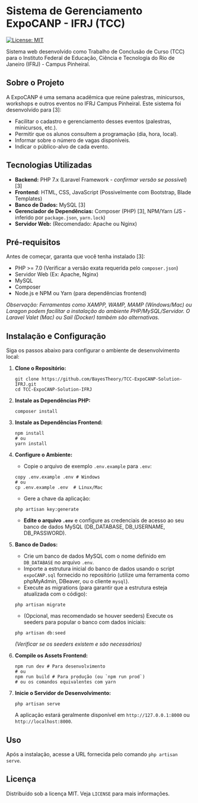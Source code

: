 # Sistema de Gerenciamento ExpoCANP - IFRJ (TCC)

[![License: MIT](https://img.shields.io/badge/License-MIT-yellow.svg)](https://opensource.org/licenses/MIT) <!-- Opcional: Badge de Licença -->

Sistema web desenvolvido como Trabalho de Conclusão de Curso (TCC) para o Instituto Federal de Educação, Ciência e Tecnologia do Rio de Janeiro (IFRJ) - Campus Pinheiral.

## Sobre o Projeto

A ExpoCANP é uma semana acadêmica que reúne palestras, minicursos, workshops e outros eventos no IFRJ Campus Pinheiral. Este sistema foi desenvolvido para [3]:
*   Facilitar o cadastro e gerenciamento desses eventos (palestras, minicursos, etc.).
*   Permitir que os alunos consultem a programação (dia, hora, local).
*   Informar sobre o número de vagas disponíveis.
*   Indicar o público-alvo de cada evento.

## Tecnologias Utilizadas

*   **Backend:** PHP 7.x (Laravel Framework - *confirmar versão se possível*) [3]
*   **Frontend:** HTML, CSS, JavaScript (Possivelmente com Bootstrap, Blade Templates)
*   **Banco de Dados:** MySQL [3]
*   **Gerenciador de Dependências:** Composer (PHP) [3], NPM/Yarn (JS - inferido por `package.json`, `yarn.lock`)
*   **Servidor Web:** (Recomendado: Apache ou Nginx)

## Pré-requisitos

Antes de começar, garanta que você tenha instalado [3]:
*   PHP >= 7.0 (Verificar a versão exata requerida pelo `composer.json`)
*   Servidor Web (Ex: Apache, Nginx)
*   MySQL
*   Composer
*   Node.js e NPM ou Yarn (para dependências frontend)

*Observação: Ferramentas como XAMPP, WAMP, MAMP (Windows/Mac) ou Laragon podem facilitar a instalação do ambiente PHP/MySQL/Servidor. O Laravel Valet (Mac) ou Sail (Docker) também são alternativas.*

## Instalação e Configuração

Siga os passos abaixo para configurar o ambiente de desenvolvimento local:

1.  **Clone o Repositório:**
    ```
    git clone https://github.com/BayesTheory/TCC-ExpoCANP-Solution-IFRJ.git
    cd TCC-ExpoCANP-Solution-IFRJ
    ```

2.  **Instale as Dependências PHP:**
    ```
    composer install
    ```

3.  **Instale as Dependências Frontend:**
    ```
    npm install
    # ou
    yarn install
    ```

4.  **Configure o Ambiente:**
    *   Copie o arquivo de exemplo `.env.example` para `.env`:
      ```
      copy .env.example .env # Windows
      # ou
      cp .env.example .env  # Linux/Mac
      ```
    *   Gere a chave da aplicação:
      ```
      php artisan key:generate
      ```
    *   **Edite o arquivo `.env`** e configure as credenciais de acesso ao seu banco de dados MySQL (DB_DATABASE, DB_USERNAME, DB_PASSWORD).

5.  **Banco de Dados:**
    *   Crie um banco de dados MySQL com o nome definido em `DB_DATABASE` no arquivo `.env`.
    *   Importe a estrutura inicial do banco de dados usando o script `expoCANP.sql` fornecido no repositório (utilize uma ferramenta como phpMyAdmin, DBeaver, ou o cliente `mysql`).
    *   Execute as migrations (para garantir que a estrutura esteja atualizada com o código):
      ```
      php artisan migrate
      ```
    *   (Opcional, mas recomendado se houver seeders) Execute os seeders para popular o banco com dados iniciais:
      ```
      php artisan db:seed
      ```
      *(Verificar se os seeders existem e são necessários)*

6.  **Compile os Assets Frontend:**
    ```
    npm run dev # Para desenvolvimento
    # ou
    npm run build # Para produção (ou `npm run prod`)
    # ou os comandos equivalentes com yarn
    ```

7.  **Inicie o Servidor de Desenvolvimento:**
    ```
    php artisan serve
    ```
    A aplicação estará geralmente disponível em `http://127.0.0.1:8000` ou `http://localhost:8000`.

## Uso

Após a instalação, acesse a URL fornecida pelo comando `php artisan serve`.


## Licença

Distribuído sob a licença MIT. Veja `LICENSE` para mais informações.


